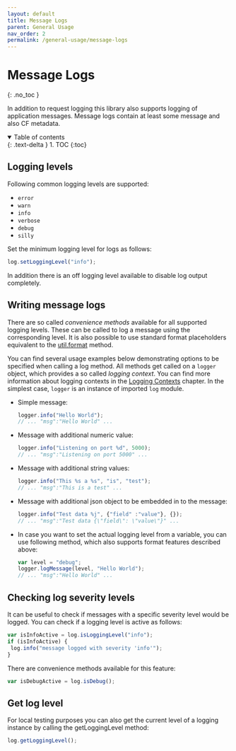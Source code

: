 ```yaml
---
layout: default
title: Message Logs
parent: General Usage
nav_order: 2
permalink: /general-usage/message-logs
---
```


# Message Logs
{: .no_toc }

In addition to request logging this library also supports logging of application messages.
Message logs contain at least some message and also CF metadata.

<details open markdown="block">
  <summary>
    Table of contents
  </summary>
  {: .text-delta }
1. TOC
{:toc}
</details>

## Logging levels

Following common logging levels are supported:

- `error`
- `warn`
- `info`
- `verbose`
- `debug`
- `silly`

Set the minimum logging level for logs as follows:

```js
log.setLoggingLevel("info");
```

In addition there is an off logging level available to disable log output completely.

## Writing message logs

There are so called *convenience methods* available for all supported logging levels.
These can be called to log a message using the corresponding level. 
It is also possible to use standard format placeholders equivalent to the [util.format](https://nodejs.org/api/util.html#util_util_format_format_args) method.

You can find several usage examples below demonstrating options to be specified when calling a log method.
All methods get called on a `logger` object, which provides a so called *logging context*.
You can find more information about logging contexts in the [Logging Contexts](/cf-nodejs-logging-support/general-usage/logging-contexts) chapter.
In the simplest case, `logger` is an instance of imported `log` module.

- Simple message:

  ```js
  logger.info("Hello World"); 
  // ... "msg":"Hello World" ...
  ```

- Message with additional numeric value:

  ```js
  logger.info("Listening on port %d", 5000); 
  // ... "msg":"Listening on port 5000" ...
  ```

- Message with additional string values:

  ```js
  logger.info("This %s a %s", "is", "test"); 
  // ... "msg":"This is a test" ...
  ```

- Message with additional json object to be embedded in to the message:

  ```js
  logger.info("Test data %j", {"field" :"value"}, {}); 
  // ... "msg":"Test data {\"field\": \"value\"}" ...
  ```

- In case you want to set the actual logging level from a variable, you can use following method, which also supports format features described above:

  ```js
  var level = "debug";
  logger.logMessage(level, "Hello World"); 
  // ... "msg":"Hello World" ...
  ```

## Checking log severity levels

It can be useful to check if messages with a specific severity level would be logged.
You can check if a logging level is active as follows:

```js
var isInfoActive = log.isLoggingLevel("info");
if (isInfoActive) {
 log.info("message logged with severity 'info'");
}
```

There are convenience methods available for this feature:

```js
var isDebugActive = log.isDebug();
```

## Get log level 

For local testing purposes you can also get the current level of a logging instance by calling the getLoggingLevel method:

```js
log.getLoggingLevel();
```
